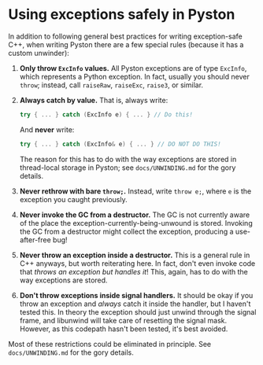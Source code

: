 # Using exceptions safely in Pyston

In addition to following general best practices for writing exception-safe C++, when writing Pyston there are a few special rules (because it has a custom unwinder):

1. **Only throw `ExcInfo` values.** All Pyston exceptions are of type `ExcInfo`, which represents a Python exception. In fact, usually you should never `throw`; instead, call `raiseRaw`, `raiseExc`, `raise3`, or similar.

2. **Always catch by value.** That is, always write:

   ```c++
   try { ... } catch (ExcInfo e) { ... } // Do this!
   ```

   And **never** write:

   ```c++
   try { ... } catch (ExcInfo& e) { ... } // DO NOT DO THIS!
   ```

   The reason for this has to do with the way exceptions are stored in thread-local storage in Pyston; see `docs/UNWINDING.md` for the gory details.

3. **Never rethrow with bare `throw;`.** Instead, write `throw e;`, where `e` is the exception you caught previously.

4. **Never invoke the GC from a destructor.** The GC is not currently aware of the place the exception-currently-being-unwound is stored. Invoking the GC from a destructor might collect the exception, producing a use-after-free bug!

5. **Never throw an exception inside a destructor.** This is a general rule in C++ anyways, but worth reiterating here. In fact, don't even invoke code that *throws an exception but handles it*! This, again, has to do with the way exceptions are stored.

6. **Don't throw exceptions inside signal handlers.** It should be okay if you throw an exception and *always* catch it inside the handler, but I haven't tested this. In theory the exception should just unwind through the signal frame, and libunwind will take care of resetting the signal mask. However, as this codepath hasn't been tested, it's best avoided.

Most of these restrictions could be eliminated in principle. See `docs/UNWINDING.md` for the gory details.
